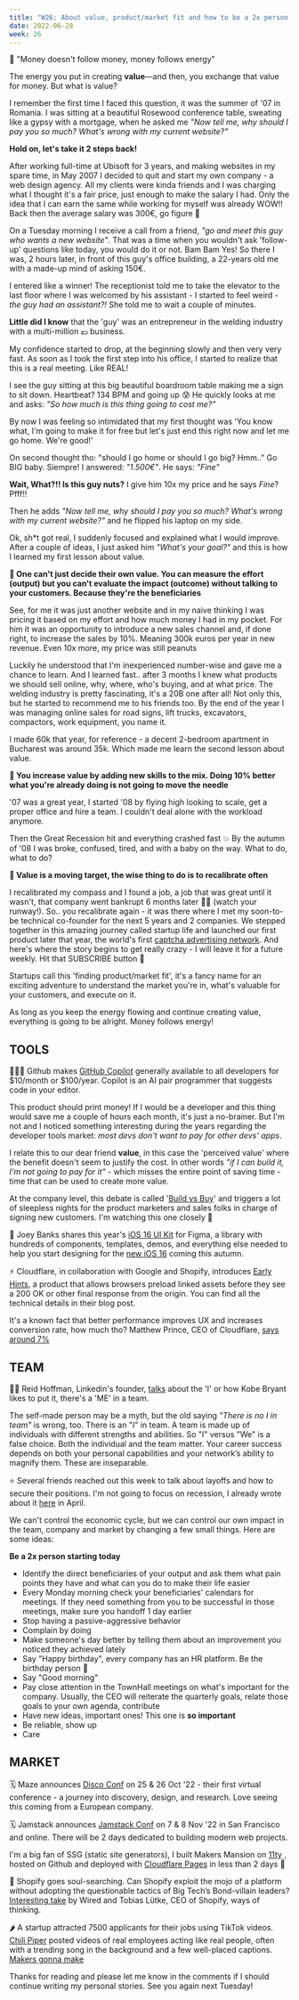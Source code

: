 ```yaml
---
title: "W26: About value, product/market fit and how to be a 2x person starting today"
date: 2022-06-28
week: 26
---
```


💬 "Money doesn't follow money, money follows energy"

The energy you put in creating **value**—and then, you exchange that value for money. But what is value?

I remember the first time I faced this question, it was the summer of '07 in Romania. I was sitting at a beautiful Rosewood conference table, sweating like a gypsy with a mortgage, when he asked me *"Now tell me, why should I pay you so much? What's wrong with my current website?"*

**Hold on, let's take it 2 steps back!**
 
After working full-time at Ubisoft for 3 years, and making websites in my spare time, in May 2007 I decided to quit and start my own company - a web design agency. All my clients were kinda friends and I was charging what I thought it's a fair price, just enough to make the salary I had. Only the idea that I can earn the same while working for myself was already WOW!! Back then the average salary was 300€, go figure 🙂

On a Tuesday morning I receive a call from a friend, *"go and meet this guy who wants a new website"*. That was a time when you wouldn't ask 'follow-up' questions like today, you would do it or not. Bam Bam Yes! So there I was, 2 hours later, in front of this guy's office building, a 22-years old me with a made-up mind of asking 150€.

I entered like a winner!  The receptionist told me to take the elevator to the last floor where I was welcomed by his assistant - I started to feel weird - *the guy had an assistant?!* She told me to wait a couple of minutes.

**Little did I know** that the 'guy' was an entrepreneur in the welding industry with a multi-million 💶 business. 

My confidence started to drop, at the beginning slowly and then very very fast. As soon as I took the first step into his office, I started to realize that this is a real meeting. Like REAL! 

I see the guy sitting at this big beautiful boardroom table making me a sign to sit down. Heartbeat? 134 BPM and going up 😰 He quickly looks at me and asks: *"So how much is this thing going to cost me?"* 

By now I was feeling so intimidated that my first thought was 'You know what, I'm going to make it for free but let's just end this right now and let me go home. We're good!'

On second thought tho: "should I go home or should I go big? Hmm.." Go BIG baby. Siempre! I answered: *"1.500€"*. He says: *"Fine"*

**Wait, What?!! Is this guy nuts?** I give him 10x my price and he says *Fine*? Pfff!! 

Then he adds *"Now tell me, why should I pay you so much? What's wrong with my current website?"* and he flipped his laptop on my side. 

Ok, sh\*t got real, I suddenly focused and explained what I would improve. After a couple of ideas, I just asked him *"What's your goal?"* and this is how I learned my first lesson about value.

**🏀 One can't just decide their own value. You can measure the effort (output) but you can't evaluate the impact (outcome) without talking to your customers. Because they're the beneficiaries**

See, for me it was just another website and in my naive thinking I was pricing it based on my effort and how much money I had in my pocket. For him it was an opportunity to introduce a new sales channel and, if done right, to increase the sales by 10%. Meaning 300k euros per year in new revenue. Even 10x more, my price was still peanuts

Luckily he understood that I'm inexperienced number-wise and gave me a chance to learn.  And I learned fast.. after 3 months I knew what products we should sell online, why, where, who's buying, and at what price. The welding industry is pretty fascinating, it's a 20B one after all! Not only this, but he started to recommend me to his friends too. By the end of the year I was managing online sales for road signs, lift trucks, excavators, compactors, work equipment, you name it. 

I made 60k that year, for reference - a decent 2-bedroom apartment in Bucharest was around 35k. Which made me learn the second lesson about value.

**🏀 You increase value by adding new skills to the mix. Doing 10% better what you're already doing is not going to move the needle**

'07 was a great year, I started '08 by flying high looking to scale, get a proper office and hire a team. I couldn't deal alone with the workload anymore. 

Then the Great Recession hit and everything crashed fast 💥 By the autumn of '08 I was broke, confused, tired, and with a baby on the way. What to do, what to do?

**🏀 Value is a moving target, the wise thing to do is to recalibrate often**

I recalibrated my compass and I found a job, a job that was great until it wasn't, that company went bankrupt 6 months later 🤦‍♂️ (watch your runway!). So.. you recalibrate again - it was there where I met my soon-to-be technical co-founder for the next 5 years and 2 companies. We stepped together in this amazing journey called startup life and launched our first product later that year, the world's first [captcha advertising network](https://mobile.twitter.com/adcaptcher/status/4402484218). And here's where the story begins to get really crazy - I will leave it for a future weekly. Hit that SUBSCRIBE button 🔔

Startups call this 'finding product/market fit', it's a fancy name for an exciting adventure to understand the market you're in, what's valuable for your customers, and execute on it.

As long as you keep the energy flowing and continue creating value, everything is going to be alright. Money follows energy! 

## TOOLS

👩🏽‍💻 Github makes [GitHub Copilot](https://github.com/features/copilot/) generally available to all developers for $10/month or $100/year. Copilot is an AI pair programmer that suggests code in your editor.

This product should print money! If I would be a developer and this thing would save me a couple of hours each month, it's just a no-brainer. But I'm not and I noticed something interesting during the years regarding the developer tools market: *most devs don't want to pay for other devs' apps*. 

I relate this to our dear friend **value**, in this case the 'perceived value' where the benefit doesn't seem to justify the cost. In other words *"if I can build it, I'm not going to pay for it"* - which misses the entire point of saving time - time that can be used to create more value.

At the company level, this debate is called '[Build vs Buy](https://divbyzero.com/blog/build-vs-buy/)' and triggers a lot of sleepless nights for the product marketers and sales folks in charge of signing new customers. I'm watching this one closely 👀

📱 Joey Banks shares this year's [iOS 16 UI Kit](https://www.figma.com/community/file/1121065701252736567) for Figma, a library with hundreds of components, templates, demos, and everything else needed to help you start designing for the [new iOS 16](https://www.apple.com/ios/ios-16-preview/) coming this autumn.

⚡️ Cloudflare, in collaboration with Google and Shopify, introduces [Early Hints](https://blog.cloudflare.com/early-hints-performance/), a product that allows browsers preload linked assets before they see a 200 OK or other final response from the origin. You can find all the technical details in their blog post.

It's a known fact that better performance improves UX and increases conversion rate, how much tho? Matthew Prince, CEO of Cloudflare, [says around 7%](https://twitter.com/eastdakota/status/1540009701886263297) 

## TEAM
🙋‍♀️ Reid Hoffman, Linkedin's founder, [talks](https://www.linkedin.com/pulse/i-to-the-we-you-your-team-reid-hoffman/) about the 'I' or how Kobe Bryant likes to put it, there's a 'ME' in a team.

The self-made person may be a myth, but the old saying *"There is no I in team"* is wrong, too. There is an "I" in team. A team is made up of individuals with different strengths and abilities. So "I" versus "We" is a false choice. Both the individual and the team matter. Your career success depends on both your personal capabilities and your network’s ability to magnify them. These are inseparable.

⭐️ Several friends reached out this week to talk about layoffs and how to secure their positions. I'm not going to focus on recession, I already wrote about it [here](https://www.linkedin.com/posts/razvantirboaca_nasdaq-crash-work-activity-6926251738643488768-aRL5/) in April. 

We can't control the economic cycle, but we can control our own impact in the team, company and market by changing a few small things. Here are some ideas:

**Be a 2x person starting today**

- Identify the direct beneficiaries of your output and ask them what pain points they have and what can you do to make their life easier
- Every Monday morning check your beneficiaries' calendars for meetings. If they need something from you to be successful in those meetings, make sure you handoff 1 day earlier
- Stop having a passive-aggressive behavior
- Complain by doing
- Make someone's day better by telling them about an improvement you noticed they achieved lately
- Say "Happy birthday", every company has an HR platform. Be the birthday person 🎈
- Say "Good morning"
- Pay close attention in the TownHall meetings on what's important for the company. Usually, the CEO will reiterate the quarterly goals, relate those goals to your own agenda, contribute
- Have new ideas, important ones! This one is **so important**
- Be reliable, show up
- Care

## MARKET

🗓 Maze announces [Disco Conf](https://maze.co/discoconf-22/) on 25 & 26 Oct '22 - their first virtual conference - a journey into discovery, design, and research. Love seeing this coming from a European company.

🗓 Jamstack announces [Jamstack Conf](https://jamstackconf.com/) on 7 & 8 Nov '22 in San Francisco and online. There will be 2 days dedicated to building modern web projects.

I'm a big fan of SSG (static site generators), I built Makers Mansion on [11ty](https://www.11ty.dev/) , hosted on Github and deployed with [Cloudflare Pages](https://pages.cloudflare.com/) in less than 2 days 🚀

🦄 Shopify goes soul-searching. Can Shopify exploit the mojo of a platform without adopting the questionable tactics of Big Tech’s Bond-villain leaders? [Interesting take](https://www.wired.com/story/plaintext-shopify-soul-searching/) by Wired and Tobias Lütke, CEO of Shopify, ways of thinking.

🌶 A startup attracted 7500 applicants for their jobs using TikTok videos. [Chili Piper](https://www.chilipiper.com/ "https://www.chilipiper.com/") posted videos of real employees acting like real people, often with a trending song in the background and a few well-placed captions. [Makers gonna make](https://www.forbes.com/sites/johnbbrandon/2022/06/21/how-a-tech-startup-attracted-7500-job-applicants-using-tiktok-videos/)

Thanks for reading and please let me know in the comments if I should continue writing my personal stories. See you again next Tuesday!